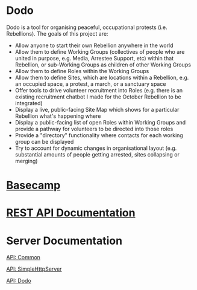# Dodo

Dodo is a tool for organising peaceful, occupational protests (i.e. Rebellions). The goals of this project are:

*   Allow anyone to start their own Rebellion anywhere in the world
*   Allow them to define Working Groups (collectives of people who are united in purpose, e.g. Media, Arrestee Support, etc) within that Rebellion, or sub-Working Groups as children of other Working Groups
*   Allow them to define Roles within the Working Groups
*   Allow them to define Sites, which are locations within a Rebellion, e.g. an occupied space, a protest, a march, or a sanctuary space
*   Offer tools to drive volunteer recruitment into Roles (e.g. there is an existing recruitment chatbot I made for the October Rebellion to be integrated)
*   Display a live, public-facing Site Map which shows for a particular Rebellion what's happening where
*   Display a public-facing list of open Roles within Working Groups and provide a pathway for volunteers to be directed into those roles
*   Provide a "directory" functionality where contacts for each working group can be displayed
*   Try to account for dynamic changes in organisational layout (e.g. substantial amounts of people getting arrested, sites collapsing or merging)

# [Basecamp](https://3.basecamp.com/3559494/projects/14285600)

# [REST API Documentation](https://documenter.getpostman.com/view/8888079/SW15xbbc?version=latest)

# Server Documentation

[API: Common](https://code.organise.earth/sean/dodo/wikis/API:-Common)

[API: SimpleHttpServer](https://code.organise.earth/sean/dodo/wikis/API:-SimpleHttpServer)

[API: Dodo](https://code.organise.earth/sean/dodo/wikis/API:-Dodo)